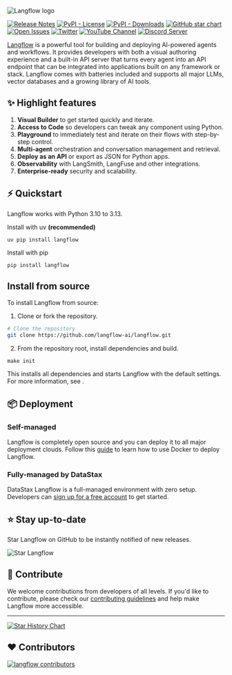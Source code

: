 <!-- markdownlint-disable MD030 -->

![Langflow logo](./docs/static/img/langflow-logo-color-black-solid.svg)


[![Release Notes](https://img.shields.io/github/release/langflow-ai/langflow?style=flat-square)](https://github.com/langflow-ai/langflow/releases)
[![PyPI - License](https://img.shields.io/badge/license-MIT-orange)](https://opensource.org/licenses/MIT)
[![PyPI - Downloads](https://img.shields.io/pypi/dm/langflow?style=flat-square)](https://pypistats.org/packages/langflow)
[![GitHub star chart](https://img.shields.io/github/stars/langflow-ai/langflow?style=flat-square)](https://star-history.com/#langflow-ai/langflow)
[![Open Issues](https://img.shields.io/github/issues-raw/langflow-ai/langflow?style=flat-square)](https://github.com/langflow-ai/langflow/issues)
[![Twitter](https://img.shields.io/twitter/url/https/twitter.com/langflow-ai.svg?style=social&label=Follow%20%40Langflow)](https://twitter.com/langflow_ai)
[![YouTube Channel](https://img.shields.io/youtube/channel/subscribers/UCn2bInQrjdDYKEEmbpwblLQ?label=Subscribe)](https://www.youtube.com/@Langflow)
[![Discord Server](https://img.shields.io/discord/1116803230643527710?logo=discord&style=social&label=Join)](https://discord.gg/EqksyE2EX9)


[Langflow](https://langflow.org) is a powerful tool for building and deploying AI-powered agents and workflows. It provides developers with both a visual authoring experience and a built-in API server that turns every agent into an API endpoint that can be integrated into applications built on any framework or stack. Langflow comes with batteries included and supports all major LLMs, vector databases and a growing library of AI tools.

## ✨ Highlight features

1. **Visual Builder** to get started quickly and iterate.
1. **Access to Code** so developers can tweak any component using Python.
1. **Playground** to immediately test and iterate on their flows with step-by-step control.
1. **Multi-agent** orchestration and conversation management and retrieval.
1. **Deploy as an API** or export as JSON for Python apps.
1. **Observability** with LangSmith, LangFuse and other integrations.
1. **Enterprise-ready** security and scalability.

## ⚡️ Quickstart

Langflow works with Python 3.10 to 3.13.

Install with uv **(recommended)** 

```shell
uv pip install langflow
```

Install with pip

```shell
pip install langflow
```

## Install from source

To install Langflow from source:

1. Clone or fork the repository.
```bash
# Clone the repository
git clone https://github.com/langflow-ai/langflow.git

```
2. From the repository root, install dependencies and build.
```
make init
```

This installs all dependencies and starts Langflow with the default settings.
For more information, see [](/contributing-how-to-contribute).

## 📦 Deployment

### Self-managed

Langflow is completely open source and you can deploy it to all major deployment clouds. Follow this [guide](https://docs.langflow.org/deployment-docker) to learn how to use Docker to deploy Langflow.

### Fully-managed by DataStax

DataStax Langflow is a full-managed environment with zero setup. Developers can [sign up for a free account](https://astra.datastax.com/signup?type=langflow) to get started.

## ⭐ Stay up-to-date

Star Langflow on GitHub to be instantly notified of new releases.

![Star Langflow](https://github.com/user-attachments/assets/03168b17-a11d-4b2a-b0f7-c1cce69e5a2c)

## 👋 Contribute

We welcome contributions from developers of all levels. If you'd like to contribute, please check our [contributing guidelines](./CONTRIBUTING.md) and help make Langflow more accessible.

---

[![Star History Chart](https://api.star-history.com/svg?repos=langflow-ai/langflow&type=Timeline)](https://star-history.com/#langflow-ai/langflow&Date)

## ❤️ Contributors

[![langflow contributors](https://contrib.rocks/image?repo=langflow-ai/langflow)](https://github.com/langflow-ai/langflow/graphs/contributors)

